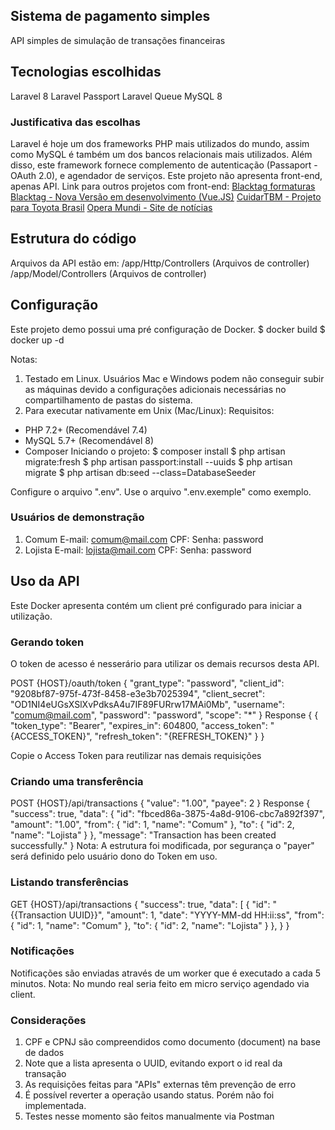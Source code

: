 ## Sistema de pagamento simples
API simples de simulação de transações financeiras

## Tecnologias escolhidas
Laravel 8
Laravel Passport
Laravel Queue
MySQL 8

### Justificativa das escolhas
Laravel é hoje um dos frameworks PHP mais utilizados do mundo, assim como MySQL é também um dos bancos relacionais mais utilizados. Além disso, este framework fornece complemento de autenticação (Passaport - OAuth 2.0), e agendador de serviços.
Este projeto não apresenta front-end, apenas API.
Link para outros projetos com front-end:
[Blacktag formaturas](http://blacktagformaturas.com.br/)
[Blacktag - Nova Versão em desenvolvimento (Vue.JS)](http://blacktag.com.br/)
[CuidarTBM - Projeto para Toyota Brasil](http://cuidartdb.com.br/login)
[Opera Mundi - Site de notícias](https://operamundi.uol.com.br/)

## Estrutura do código
Arquivos da API estão em:
/app/Http/Controllers (Arquivos de controller)
/app/Model/Controllers (Arquivos de controller)

## Configuração
Este projeto demo possui uma pré configuração de Docker.
$ docker build
$ docker up -d

Notas:
1. Testado em Linux. Usuários Mac e Windows podem não conseguir subir as máquinas devido a configurações adicionais necessárias no compartilhamento de pastas do sistema.
2. Para executar nativamente em Unix (Mac/Linux):
Requisitos:
* PHP 7.2+ (Recomendável 7.4)
* MySQL 5.7+ (Recomendável 8)
* Composer
Iniciando o projeto:
$ composer install
$ php artisan migrate:fresh
$ php artisan passport:install --uuids
$ php artisan migrate
$ php artisan db:seed --class=DatabaseSeeder

Configure o arquivo ".env". Use o arquivo ".env.exemple" como exemplo.

### Usuários de demonstração
1. Comum
E-mail: comum@mail.com
CPF:
Senha: password
2. Lojista
E-mail: lojista@mail.com
CPF:
Senha: password

## Uso da API
Este Docker apresenta contém um client pré configurado para iniciar a utilização.

### Gerando token
O token de acesso é nesserário para utilizar os demais recursos desta API.

POST {HOST}/oauth/token
{
    "grant_type": "password",
    "client_id": "9208bf87-975f-473f-8458-e3e3b7025394",
    "client_secret": "OD1NI4eUGsXSlXvPdksA4u7IF89FURrw17MAi0Mb",
    "username": "comum@mail.com",
    "password": "password",
    "scope": "*"
}
Response {
    {
        "token_type": "Bearer",
        "expires_in": 604800,
        "access_token": "{ACCESS_TOKEN}",
        "refresh_token": "{REFRESH_TOKEN}"
    }
}

Copie o Access Token para reutilizar nas demais requisições

### Criando uma transferência
POST {HOST}/api/transactions
{
    "value": "1.00",
    "payee": 2
}
Response {
    "success": true,
    "data": {
        "id": "fbced86a-3875-4a8d-9106-cbc7a892f397",
        "amount": "1.00",
        "from": {
            "id": 1,
            "name": "Comum"
        },
        "to": {
            "id": 2,
            "name": "Lojista"
        }
    },
    "message": "Transaction has been created successfully."
}
Nota: A estrutura foi modificada, por segurança o "payer" será definido pelo usuário dono do Token em uso.

### Listando transferências
GET {HOST}/api/transactions
{
    "success": true,
    "data": [
        {
            "id": "{{Transaction UUID}}",
            "amount": 1,
            "date": "YYYY-MM-dd HH:ii:ss",
            "from": {
                "id": 1,
                "name": "Comum"
            },
            "to": {
                "id": 2,
                "name": "Lojista"
            }
        },
    }
}

### Notificações
Notificações são enviadas através de um worker que é executado a cada 5 minutos.
Nota: No mundo real seria feito em micro serviço agendado via client.

### Considerações
1. CPF e CPNJ são compreendidos como documento (document) na base de dados
1. Note que a lista apresenta o UUID, evitando export o id real da transação
1. As requisições feitas para "APIs" externas têm prevenção de erro
1. É possível reverter a operação usando status. Porém não foi implementada.
1. Testes nesse momento são feitos manualmente via Postman
